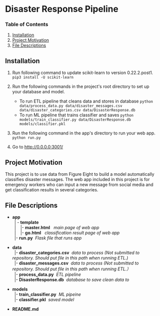 # Disaster Response Pipeline


### Table of Contents

1. [Installation](#installation)
2. [Project Motivation](#motivation)
3. [File Descriptions](#files)


## Installation <a name="installation"></a>
1. Run following command to update scikit-learn to version 0.22.2.post1.     
`pip3 install -U scikit-learn`

2. Run the following commands in the project's root directory to set up your database and model.

    - To run ETL pipeline that cleans data and stores in database
        `python data/process_data.py data/disaster_messages.csv data/disaster_categories.csv data/DisasterResponse.db`
    - To run ML pipeline that trains classifier and saves
        `python models/train_classifier.py data/DisasterResponse.db models/classifier.pkl`

3. Run the following command in the app's directory to run your web app.
    `python run.py`

4. Go to http://0.0.0.0:3001/ 



## Project Motivation<a name="motivation"></a>    


This project is to use data from Figure Eight to build a model automatically classifies disaster messages. The web app included in this project is for emergency workers who can input a new message from social media and get classification results in several categories.      
    

## File Descriptions <a name="files"></a>
- **app**    
  &ensp;| - **template**    
  &ensp;|   &ensp;  |- **master.html**  &nbsp; *main page of web app*    
  &ensp;|    &ensp; |- **go.html**  &nbsp; *classification result page of web app*     
  &ensp;|- **run.py**   &nbsp;*Flask file that runs app*  

- **data**    
  &ensp;|- **disaster_categories.csv**    &nbsp;*data to process (Not submitted to repository. Should put file in this path when running ETL.)*    
  &ensp;|- **disaster_messages.csv**   &nbsp;*data to process (Not submitted to repository. Should put file in this path when running ETL.）*   
  &ensp;|- **process_data.py**  &nbsp;*ETL pipeline*  
  &ensp;|- **DisasterResponse.db**   &nbsp;*database to save clean data to*  

- **models**    
  &ensp;|- **train_classifier.py**  &nbsp;*ML pipeine*  
  &ensp;|- **classifier.pkl**   &nbsp;*saved model*     

- **README.md**    
    




